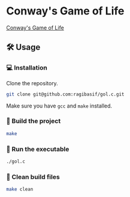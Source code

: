# Conway's Game of Life

[Conway's Game of Life](https://en.wikipedia.org/wiki/Conway%27s_Game_of_Life)

## 🛠️ Usage

### 💻 Installation

Clone the repository.

```bash
git clone git@github.com:ragibasif/gol.c.git
```

Make sure you have `gcc` and `make` installed.

### 🔧 Build the project

```bash
make
```

### 🏃 Run the executable

```bash
./gol.c
```

### 🧹 Clean build files

```bash
make clean
```
